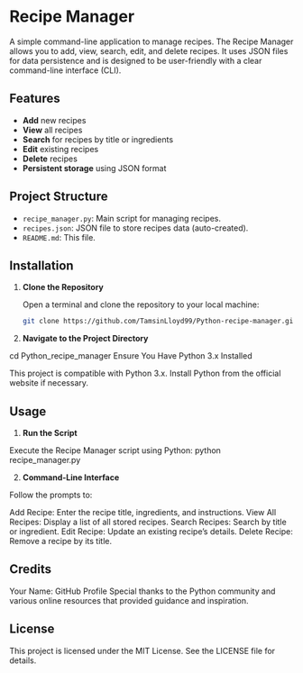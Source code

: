 # Recipe Manager

A simple command-line application to manage recipes. The Recipe Manager allows you to add, view, search, edit, and delete recipes. It uses JSON files for data persistence and is designed to be user-friendly with a clear command-line interface (CLI).

## Features

- **Add** new recipes
- **View** all recipes
- **Search** for recipes by title or ingredients
- **Edit** existing recipes
- **Delete** recipes
- **Persistent storage** using JSON format

## Project Structure

- `recipe_manager.py`: Main script for managing recipes.
- `recipes.json`: JSON file to store recipes data (auto-created).
- `README.md`: This file.

## Installation

1. **Clone the Repository**

   Open a terminal and clone the repository to your local machine:

   ```bash
   git clone https://github.com/TamsinLloyd99/Python-recipe-manager.git

2. **Navigate to the Project Directory**
 
  cd Python_recipe_manager
  Ensure You Have Python 3.x Installed

This project is compatible with Python 3.x. Install Python from the official website if necessary.

## Usage
1. **Run the Script**

Execute the Recipe Manager script using Python:
python recipe_manager.py

2. **Command-Line Interface**

Follow the prompts to:

Add Recipe: Enter the recipe title, ingredients, and instructions.
View All Recipes: Display a list of all stored recipes.
Search Recipes: Search by title or ingredient.
Edit Recipe: Update an existing recipe’s details.
Delete Recipe: Remove a recipe by its title.

## Credits
Your Name: GitHub Profile
Special thanks to the Python community and various online resources that provided guidance and inspiration.

## License
This project is licensed under the MIT License. See the LICENSE file for details.
